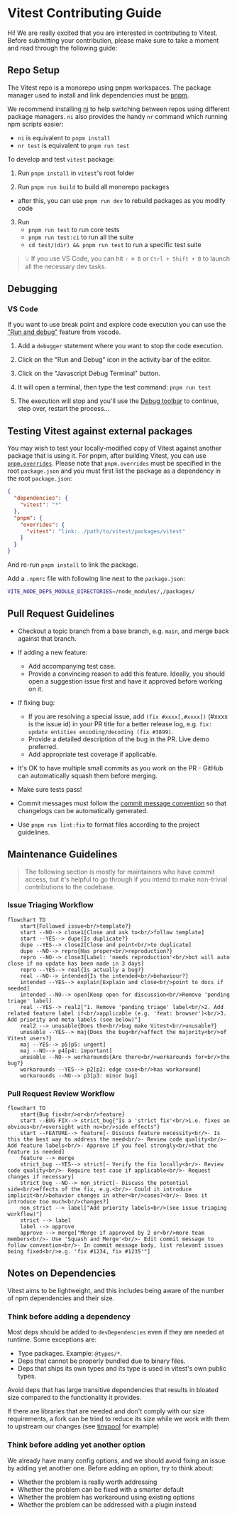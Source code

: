# Vitest Contributing Guide

Hi! We are really excited that you are interested in contributing to Vitest. Before submitting your contribution, please make sure to take a moment and read through the following guide:

## Repo Setup

The Vitest repo is a monorepo using pnpm workspaces. The package manager used to install and link dependencies must be [pnpm](https://pnpm.io/).

We recommend installing [ni](https://github.com/antfu/ni) to help switching between repos using different package managers. `ni` also provides the handy `nr` command which running npm scripts easier:

- `ni` is equivalent to `pnpm install`
- `nr test` is equivalent to `pnpm run test`

To develop and test `vitest` package:

1. Run `pnpm install` in `vitest`'s root folder

2. Run `pnpm run build` to build all monorepo packages
  - after this, you can use `pnpm run dev` to rebuild packages as you modify code

3. Run
   - `pnpm run test` to run core tests
   - `pnpm run test:ci` to run all the suite
   - `cd test/(dir) && pnpm run test` to run a specific test suite

> 💡 If you use VS Code, you can hit `⇧ ⌘ B` or `Ctrl + Shift + B` to launch all the necessary dev tasks.

## Debugging

### VS Code

If you want to use break point and explore code execution you can use the ["Run and debug"](https://code.visualstudio.com/docs/editor/debugging) feature from vscode.

1. Add a `debugger` statement where you want to stop the code execution.

2. Click on the "Run and Debug" icon in the activity bar of the editor.

3. Click on the "Javascript Debug Terminal" button.

4. It will open a terminal, then type the test command: `pnpm run test`

5. The execution will stop and you'll use the [Debug toolbar](https://code.visualstudio.com/docs/editor/debugging#_debug-actions) to continue, step over, restart the process...

## Testing Vitest against external packages

You may wish to test your locally-modified copy of Vitest against another package that is using it. For pnpm, after building Vitest, you can use [`pnpm.overrides`](https://pnpm.io/package_json#pnpmoverrides). Please note that `pnpm.overrides` must be specified in the root `package.json` and you must first list the package as a dependency in the root `package.json`:

```json
{
  "dependencies": {
    "vitest": "*"
  },
  "pnpm": {
    "overrides": {
      "vitest": "link:../path/to/vitest/packages/vitest"
    }
  }
}
```

And re-run `pnpm install` to link the package.

Add a `.npmrc` file with following line next to the `package.json`:

```sh
VITE_NODE_DEPS_MODULE_DIRECTORIES=/node_modules/,/packages/
```

## Pull Request Guidelines

- Checkout a topic branch from a base branch, e.g. `main`, and merge back against that branch.

- If adding a new feature:

  - Add accompanying test case.
  - Provide a convincing reason to add this feature. Ideally, you should open a suggestion issue first and have it approved before working on it.

- If fixing bug:

  - If you are resolving a special issue, add `(fix #xxxx[,#xxxx])` (#xxxx is the issue id) in your PR title for a better release log, e.g. `fix: update entities encoding/decoding (fix #3899)`.
  - Provide a detailed description of the bug in the PR. Live demo preferred.
  - Add appropriate test coverage if applicable.

- It's OK to have multiple small commits as you work on the PR - GitHub can automatically squash them before merging.

- Make sure tests pass!

- Commit messages must follow the [commit message convention](./.github/commit-convention.md) so that changelogs can be automatically generated.

- Use `pnpm run lint:fix` to format files according to the project guidelines.

## Maintenance Guidelines

> The following section is mostly for maintainers who have commit access, but it's helpful to go through if you intend to make non-trivial contributions to the codebase.

### Issue Triaging Workflow

```mermaid
flowchart TD
    start{Followed issue<br/>template?}
    start --NO--> close1[Close and ask to<br/>follow template]
    start --YES--> dupe{Is duplicate?}
    dupe --YES--> close2[Close and point<br/>to duplicate]
    dupe --NO--> repro{Has proper<br/>reproduction?}
    repro --NO--> close3[Label: 'needs reproduction'<br/>bot will auto close if no update has been made in 3 days]
    repro --YES--> real{Is actually a bug?}
    real --NO--> intended{Is the intended<br/>behaviour?}
    intended --YES--> explain[Explain and close<br/>point to docs if needed]
    intended --NO--> open[Keep open for discussion<br/>Remove 'pending triage' label]
    real --YES--> real2["1. Remove 'pending triage' label<br/>2. Add related feature label if<br/>applicable (e.g. 'feat: browser')<br/>3. Add priority and meta labels (see below)"]
    real2 --> unusable{Does the<br/>bug make Vitest<br/>unusable?}
    unusable --YES--> maj{Does the bug<br/>affect the majority<br/>of Vitest users?}
    maj --YES--> p5[p5: urgent]
    maj --NO--> p4[p4: important]
    unusable --NO--> workarounds{Are there<br/>workarounds for<br/>the bug?}
    workarounds --YES--> p2[p2: edge case<br/>has workaround]
    workarounds --NO--> p3[p3: minor bug]
```

### Pull Request Review Workflow

```mermaid
flowchart TD
    start{Bug fix<br/>or<br/>feature}
    start --BUG FIX--> strict_bug{"Is a 'strict fix'<br/>i.e. fixes an obvious<br/>oversight with no<br/>side effects"}
    start --FEATURE--> feature[- Discuss feature necessity<br/>- Is this the best way to address the need<br/>- Review code quality<br/>- Add feature labels<br/>- Approve if you feel strongly<br/>that the feature is needed]
    feature --> merge
    strict_bug --YES--> strict[- Verify the fix locally<br/>- Review code quality<br/>- Require test case if applicable<br/>- Request changes if necessary]
    strict_bug --NO--> non_strict[- Discuss the potential side<br/>effects of the fix, e.g.<br/>- Could it introduce implicit<br/>behavior changes in other<br/>cases?<br/>- Does it introduce too much<br/>changes?]
    non_strict --> label["Add priority labels<br/>(see issue triaging workflow)"]
    strict --> label
    label --> approve
    approve --> merge["Merge if approved by 2 or<br/>more team members<br/>- Use 'Squash and Merge'<br/>- Edit commit message to follow convention<br/>- In commit message body, list relevant issues being fixed<br/>e.g. 'fix #1234, fix #1235'"]
```

## Notes on Dependencies

Vitest aims to be lightweight, and this includes being aware of the number of npm dependencies and their size.

### Think before adding a dependency

Most deps should be added to `devDependencies` even if they are needed at runtime. Some exceptions are:

- Type packages. Example: `@types/*`.
- Deps that cannot be properly bundled due to binary files.
- Deps that ships its own types and its type is used in vitest's own public types.

Avoid deps that has large transitive dependencies that results in bloated size compared to the functionality it provides.

If there are libraries that are needed and don't comply with our size
requirements, a fork can be tried to reduce its size while we work with them to
upstream our changes (see [tinypool](https://github.com/tinylibs/tinypool) for example)

### Think before adding yet another option

We already have many config options, and we should avoid fixing an issue by adding yet another one. Before adding an option, try to think about:

- Whether the problem is really worth addressing
- Whether the problem can be fixed with a smarter default
- Whether the problem has workaround using existing options
- Whether the problem can be addressed with a plugin instead

